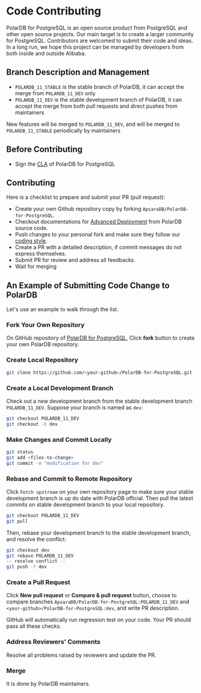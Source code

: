# Code Contributing

PolarDB for PostgreSQL is an open source product from PostgreSQL and other open source projects. Our main target is to create a larger community for PostgreSQL. Contributors are welcomed to submit their code and ideas. In a long run, we hope this project can be managed by developers from both inside and outside Alibaba.

## Branch Description and Management

- `POLARDB_11_STABLE` is the stable branch of PolarDB, it can accept the merge from `POLARDB_11_DEV` only
- `POLARDB_11_DEV` is the stable development branch of PolarDB, it can accept the merge from both pull requests and direct pushes from maintainers

New features will be merged to `POLARDB_11_DEV`, and will be merged to `POLARDB_11_STABLE` periodically by maintainers

## Before Contributing

- Sign the [CLA](https://gist.github.com/alibaba-oss/151a13b0a72e44ba471119c7eb737d74) of PolarDB for PostgreSQL

## Contributing

Here is a checklist to prepare and submit your PR (pull request):

- Create your own Github repository copy by forking `ApsaraDB/PolarDB-for-PostgreSQL`.
- Checkout documentations for [Advanced Deployment](../deploying/deploy.md) from PolarDB source code.
- Push changes to your personal fork and make sure they follow our [coding style](./coding-style.md).
- Create a PR with a detailed description, if commit messages do not express themselves.
- Submit PR for review and address all feedbacks.
- Wait for merging

## An Example of Submitting Code Change to PolarDB

Let's use an example to walk through the list.

### Fork Your Own Repository

On GitHub repository of [PolarDB for PostgreSQL](https://github.com/ApsaraDB/PolarDB-for-PostgreSQL), Click **fork** button to create your own PolarDB repository.

### Create Local Repository

```bash
git clone https://github.com/<your-github>/PolarDB-for-PostgreSQL.git
```

### Create a Local Development Branch

Check out a new development branch from the stable development branch `POLARDB_11_DEV`. Suppose your branch is named as `dev`:

```bash
git checkout POLARDB_11_DEV
git checkout -b dev
```

### Make Changes and Commit Locally

```bash
git status
git add <files-to-change>
git commit -m "modification for dev"
```

### Rebase and Commit to Remote Repository

Click `Fetch upstream` on your own repository page to make sure your stable development branch is up do date with PolarDB official. Then pull the latest commits on stable development branch to your local repository.

```bash
git checkout POLARDB_11_DEV
git pull
```

Then, rebase your development branch to the stable development branch, and resolve the conflict:

```bash
git checkout dev
git rebase POLARDB_11_DEV
-- resolve conflict --
git push -f dev
```

### Create a Pull Request

Click **New pull request** or **Compare & pull request** button, choose to compare branches `ApsaraDB/PolarDB-for-PostgreSQL:POLARDB_11_DEV` and `<your-github>/PolarDB-for-PostgreSQL:dev`, and write PR description.

GitHub will automatically run regression test on your code. Your PR should pass all these checks.

### Address Reviewers' Comments

Resolve all problems raised by reviewers and update the PR.

### Merge

It is done by PolarDB maintainers.
